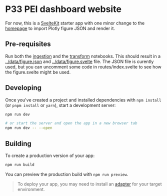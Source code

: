# P33 PEI dashboard website

For now, this is a [SvelteKit](https://kit.svelte.dev/) starter app with one minor change to the [homepage](./src/routes/index.svelte) to import Plotly figure JSON and render it.

## Pre-requisites

Run both the [ingestion](../ingest.ipynb) and the [transform](../transform.ipynb) notebooks. This should result in a [../data/figure.json](../data/figure.json) and [../data/figure.svelte](../data/figure.svelte) file. The JSON file is curently used, but you can uncomment some code in routes/index.svelte to see how the figure.svelte might be used.

## Developing

Once you've created a project and installed dependencies with `npm install` (or `pnpm install` or `yarn`), start a development server:

```bash
npm run dev

# or start the server and open the app in a new browser tab
npm run dev -- --open
```

## Building

To create a production version of your app:

```bash
npm run build
```

You can preview the production build with `npm run preview`.

> To deploy your app, you may need to install an [adapter](https://kit.svelte.dev/docs/adapters) for your target environment.
